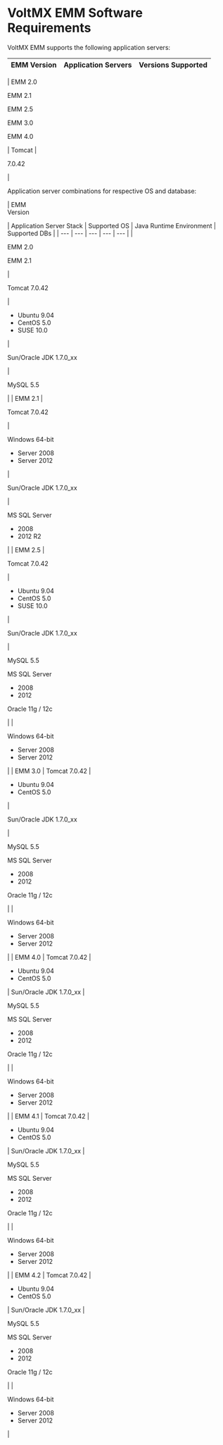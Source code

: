 ﻿   

VoltMX EMM Software Requirements
==============================

VoltMX EMM supports the following application servers:

  
| EMM Version | Application Servers | Versions Supported |
| --- | --- | --- |
| 
EMM 2.0

EMM 2.1

EMM 2.5  
  
EMM 3.0

EMM 4.0

 | Tomcat | 

7.0.42  


 |

Application server combinations for respective OS and database:

    
| 
EMM   
Version

 | Application Server Stack | Supported OS | Java Runtime Environment | Supported DBs |
| --- | --- | --- | --- | --- |
| 

EMM 2.0

EMM 2.1

 | 

Tomcat 7.0.42

 | 

*   Ubuntu 9.04
*   CentOS 5.0
*   SUSE 10.0

 | 

Sun/Oracle JDK 1.7.0\_xx

 | 

MySQL 5.5

 |
| EMM 2.1 | 

Tomcat 7.0.42

 | 

Windows 64-bit

*   Server 2008
*   Server 2012

 | 

Sun/Oracle JDK 1.7.0\_xx

 | 

MS SQL Server

*   2008
*   2012 R2

 |
| EMM 2.5 | 

Tomcat 7.0.42

 | 

*   Ubuntu 9.04
*   CentOS 5.0
*   SUSE 10.0

 | 

Sun/Oracle JDK 1.7.0\_xx

 | 

MySQL 5.5

MS SQL Server

*   2008
*   2012

Oracle 11g / 12c

 |
| 

Windows 64-bit

*   Server 2008
*   Server 2012

 |
| EMM 3.0 | Tomcat 7.0.42 | 

*   Ubuntu 9.04
*   CentOS 5.0

 | 

Sun/Oracle JDK 1.7.0\_xx

 | 

MySQL 5.5

MS SQL Server

*   2008
*   2012

Oracle 11g / 12c

 |
| 

Windows 64-bit

*   Server 2008
*   Server 2012

 |
| EMM 4.0 | Tomcat 7.0.42 | 

*   Ubuntu 9.04
*   CentOS 5.0

 | Sun/Oracle JDK 1.7.0\_xx | 

MySQL 5.5

MS SQL Server

*   2008
*   2012

Oracle 11g / 12c

 |
| 

Windows 64-bit

*   Server 2008
*   Server 2012

 |
| EMM 4.1 | Tomcat 7.0.42 | 

*   Ubuntu 9.04
*   CentOS 5.0

 | Sun/Oracle JDK 1.7.0\_xx | 

MySQL 5.5

MS SQL Server

*   2008
*   2012

Oracle 11g / 12c

 |
| 

Windows 64-bit

*   Server 2008
*   Server 2012

 |
| EMM 4.2 | Tomcat 7.0.42 | 

*   Ubuntu 9.04
*   CentOS 5.0

 | Sun/Oracle JDK 1.7.0\_xx | 

MySQL 5.5

MS SQL Server

*   2008
*   2012

Oracle 11g / 12c

 |
| 

Windows 64-bit

*   Server 2008
*   Server 2012

 |
